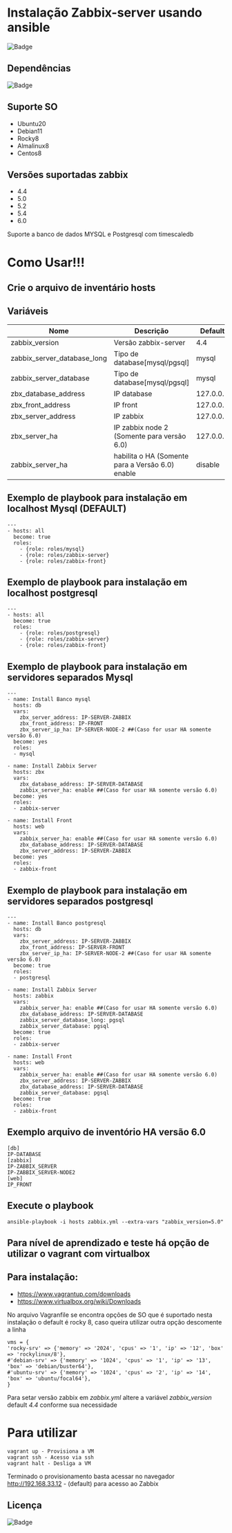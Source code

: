 # Instalação Zabbix-server usando ansible

![Badge](https://img.shields.io/badge/ansible-zabbix-red)

## Dependências
![Badge](https://img.shields.io/badge/ansible-2.9.10-blue)

## Suporte SO

- Ubuntu20
- Debian11
- Rocky8
- Almalinux8
- Centos8

## Versões suportadas zabbix

- 4.4
- 5.0
- 5.2
- 5.4
- 6.0

Suporte a banco de dados MYSQL e Postgresql com timescaledb

# Como Usar!!!

## Crie o arquivo de inventário hosts 

## Variáveis
| Nome | Descrição | Default | 
|------|-----------|---------|
| zabbix_version | Versão zabbix-server | 4.4|
| zabbix_server_database_long | Tipo de database[mysql/pgsql] |  mysql
| zabbix_server_database | Tipo de database[mysql/pgsql] | mysql
| zbx_database_address | IP database | 127.0.0.1
| zbx_front_address | IP front | 127.0.0.1
| zbx_server_address | IP zabbix | 127.0.0.1
| zbx_server_ha | IP zabbix node 2 (Somente para versão 6.0) | 127.0.0.1
| zabbix_server_ha | habilita o HA (Somente para a Versão 6.0) enable|disable | disable

## Exemplo de playbook para instalação em localhost Mysql (DEFAULT)
```
---
- hosts: all
  become: true
  roles:
    - {role: roles/mysql}
    - {role: roles/zabbix-server}
    - {role: roles/zabbix-front}

```
## Exemplo de playbook para instalação em localhost postgresql
```
---
- hosts: all
  become: true
  roles:
    - {role: roles/postgresql}
    - {role: roles/zabbix-server}
    - {role: roles/zabbix-front}

```  
## Exemplo de playbook para instalação em servidores separados Mysql
```
---
- name: Install Banco mysql
  hosts: db
  vars:
    zbx_server_address: IP-SERVER-ZABBIX
    zbx_front_address: IP-FRONT
    zbx_server_ip_ha: IP-SERVER-NODE-2 ##(Caso for usar HA somente versão 6.0)
  become: yes
  roles:
  - mysql

- name: Install Zabbix Server
  hosts: zbx
  vars:
    zbx_database_address: IP-SERVER-DATABASE
    zabbix_server_ha: enable ##(Caso for usar HA somente versão 6.0)
  become: yes
  roles:
  - zabbix-server

- name: Install Front
  hosts: web
  vars:    
    zabbix_server_ha: enable ##(Caso for usar HA somente versão 6.0)
    zbx_database_address: IP-SERVER-DATABASE
    zbx_server_address: IP-SERVER-ZABBIX
  become: yes
  roles:
  - zabbix-front
```
## Exemplo de playbook para instalação em servidores separados postgresql
```
---
- name: Install Banco postgresql
  hosts: db
  vars:
    zbx_server_address: IP-SERVER-ZABBIX
    zbx_front_address: IP-SERVER-FRONT
    zbx_server_ip_ha: IP-SERVER-NODE-2 ##(Caso for usar HA somente versão 6.0)
  become: true
  roles:
  - postgresql

- name: Install Zabbix Server
  hosts: zabbix
  vars:
    zabbix_server_ha: enable ##(Caso for usar HA somente versão 6.0)
    zbx_database_address: IP-SERVER-DATABASE
    zabbix_server_database_long: pgsql
    zabbix_server_database: pgsql
  become: true
  roles:
  - zabbix-server

- name: Install Front
  hosts: web
  vars:
    zabbix_server_ha: enable ##(Caso for usar HA somente versão 6.0)
    zbx_server_address: IP-SERVER-ZABBIX
    zbx_database_address: IP-SERVER-DATABASE
    zabbix_server_database: pgsql
  become: true
  roles:
  - zabbix-front
```
## Exemplo arquivo de inventório HA versão 6.0
```
[db]
IP-DATABASE
[zabbix]
IP-ZABBIX_SERVER
IP-ZABBIX_SERVER-NODE2
[web]
IP_FRONT
```

## Execute o playbook
``` 
ansible-playbook -i hosts zabbix.yml --extra-vars "zabbix_version=5.0"
```

## Para nível de aprendizado e teste há opção de utilizar o vagrant com virtualbox

## Para instalação: 
- https://www.vagrantup.com/downloads
- https://www.virtualbox.org/wiki/Downloads

No arquivo Vagranfile se encontra opções de SO que é suportado nesta instalação o default é rocky 8, caso queira utilizar outra opção descomente a linha

```
vms = {
'rocky-srv' => {'memory' => '2024', 'cpus' => '1', 'ip' => '12', 'box' => 'rockylinux/8'},
#'debian-srv' => {'memory' => '1024', 'cpus' => '1', 'ip' => '13', 'box' => 'debian/buster64'},
#'ubuntu-srv' => {'memory' => '1024', 'cpus' => '2', 'ip' => '14', 'box' => 'ubuntu/focal64'},
}
```
Para setar versão zabbix em *zabbix.yml* altere a variável *zabbix_version* default *4.4* conforme sua necessidade

# Para utilizar
```
vagrant up - Provisiona a VM
vagrant ssh - Acesso via ssh
vagrant halt - Desliga a VM
```
Terminado o provisionamento basta acessar no navegador http://192.168.33.12 - (default) para acesso ao Zabbix

## Licença
![Badge](https://img.shields.io/badge/license-GPLv3-green)
